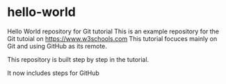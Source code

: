 # hello-world
Hello World repository for Git tutorial
This is an example repository for the Git tutoial on https://www.w3schools.com
This tutorial focuces mainly on Git and using GitHub as its remote.

This repository is built step by step in the tutorial.

It now includes steps for GitHub
